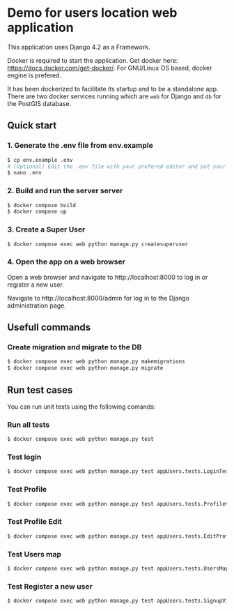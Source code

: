 # Demo for users location web application
This application uses Django 4.2 as a Framework.

Docker is required to start the application. Get docker here: https://docs.docker.com/get-docker/. For GNU/Linux OS based, docker engine is prefered.

It has been dockerized to facilitate its startup and to be a standalone app. There are two docker services running which are `web` for Django and `db` for the PostGIS database.

## Quick start

### 1. Generate the .env file from env.example
```sh
$ cp env.example .env
# (Optional) Edit the .env file with your prefered editor and put your database parameters
$ nano .env
```

### 2. Build and run the server server
```sh
$ docker compose build
$ docker compose up
```

### 3. Create a Super User
```sh
$ docker compose exec web python manage.py createsuperuser
```

### 4. Open the app on a web browser
Open a web browser and navigate to http://localhost:8000 to log in or register a new user.

Navigate to http://localhost:8000/admin for log in to the Django administration page. 

## Usefull commands

### Create migration and migrate to the DB
```sh
$ docker compose exec web python manage.py makemigrations
$ docker compose exec web python manage.py migrate
```

## Run test cases
You can run unit tests using the following comands:
### Run all tests
```sh
$ docker compose exec web python manage.py test
```
### Test login
```sh
$ docker compose exec web python manage.py test appUsers.tests.LoginTestCase
```
### Test Profile
```sh
$ docker compose exec web python manage.py test appUsers.tests.ProfileViewTestCase
```
### Test Profile Edit
```sh
$ docker compose exec web python manage.py test appUsers.tests.EditProfileViewTestCase
```
### Test Users map
```sh
$ docker compose exec web python manage.py test appUsers.tests.UsersMapViewTestCase
```
### Test Register a new user
```sh
$ docker compose exec web python manage.py test appUsers.tests.SignupViewTestCase
```
